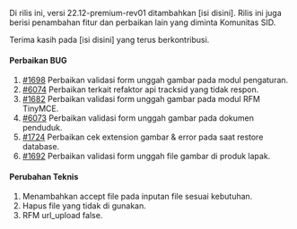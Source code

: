 Di rilis ini, versi 22.12-premium-rev01 ditambahkan [isi disini]. Rilis ini juga berisi penambahan fitur dan perbaikan lain yang diminta Komunitas SID.

Terima kasih pada [isi disini] yang terus berkontribusi.



#### Perbaikan BUG

1. [#1698](https://github.com/OpenSID/premium/issues/1698) Perbaikan validasi form unggah gambar pada modul pengaturan.
2. [#6074](https://github.com/OpenSID/OpenSID/issues/6074) Perbaikan terkait refaktor api tracksid yang tidak respon.
3. [#1682](https://github.com/OpenSID/premium/issues/1682) Perbaikan validasi form unggah gambar pada modul RFM TinyMCE.
4. [#6073](https://github.com/OpenSID/OpenSID/issues/6073) Perbaikan validasi form unggah gambar pada dokumen penduduk.
5. [#1724](https://github.com/OpenSID/premium/issues/1724) Perbaikan cek extension gambar & error pada saat restore database.
6. [#1692](https://github.com/OpenSID/premium/issues/1692) Perbaikan validasi form unggah file gambar di produk lapak.

#### Perubahan Teknis

1. Menambahkan accept file pada inputan file sesuai kebutuhan.
2. Hapus file yang tidak di gunakan.
3. RFM url_upload false.
